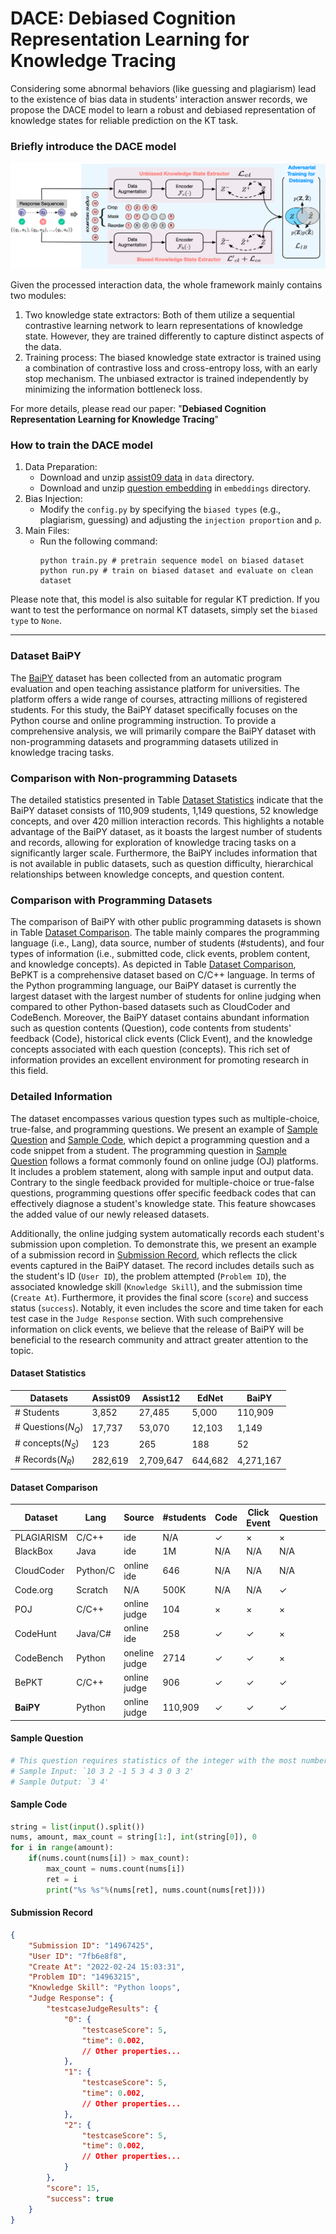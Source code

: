# DACE: Debiased Cognition Representation Learning for Knowledge Tracing
Considering some abnormal behaviors (like guessing and plagiarism) lead to the existence of bias data in students' interaction answer records, we propose the DACE model to learn a robust and debiased representation of knowledge states for reliable prediction on the KT task. 

### Briefly introduce the DACE model
![framework](.assets/framework.png)

Given the processed interaction data, the whole framework mainly contains two modules:
1.  Two knowledge state extractors: Both of them utilize a sequential contrastive learning network to learn representations of knowledge state. However, they are trained differently to capture distinct aspects of the data. 
2. Training process: The biased knowledge state extractor is trained using a combination of contrastive loss and cross-entropy loss, with an early stop mechanism. The unbiased extractor is trained independently by minimizing the information bottleneck loss. 

For more details, please read our paper: "__Debiased Cognition Representation Learning for Knowledge Tracing__"

### How to train the DACE model
1. Data Preparation: 
   - Download and unzip [assist09 data](https://drive.google.com/uc?export=download&id=14wBw8BHf9e328v4dD5EdsRMtR_gCFcdq) in `data` directory. 
   - Download and unzip [question embedding](https://drive.google.com/uc?export=download&id=16s9jNZZSkxT33Hb7r1OY7PqkJBzhC5DV) in `embeddings` directory.
2. Bias Injection: 
   - Modify the `config.py` by specifying the `biased types` (e.g., plagiarism, guessing) and adjusting the `injection proportion` and `p`.
3. Main Files: 
   - Run the following command: 
        ```
        python train.py # pretrain sequence model on biased dataset
        python run.py # train on biased dataset and evaluate on clean dataset
        ```

Please note that, this model is also suitable for regular KT prediction. If you want to test the performance on normal KT datasets, simply set the `biased type` to `None`.


----

### Dataset BaiPY

The [BaiPY](https://drive.google.com/file/d/1Zjkmc9w-LJIRfwlQAeq3vPw9Bxml_jJf/view) dataset has been collected from an automatic program evaluation and open teaching assistance platform for universities. The platform offers a wide range of courses, attracting millions of registered students. For this study, the BaiPY dataset specifically focuses on the Python course and online programming instruction. To provide a comprehensive analysis, we will primarily compare the BaiPY dataset with non-programming datasets and programming datasets utilized in knowledge tracing tasks.

### Comparison with Non-programming Datasets

The detailed statistics presented in Table [Dataset Statistics](#1) indicate that the BaiPY dataset consists of 110,909 students, 1,149 questions, 52 knowledge concepts, and over 420 million interaction records. This highlights a notable advantage of the BaiPY dataset, as it boasts the largest number of students and records, allowing for exploration of knowledge tracing tasks on a significantly larger scale. Furthermore, the BaiPY includes information that is not available in public datasets, such as question difficulty, hierarchical relationships between knowledge concepts, and question content.

### Comparison with Programming Datasets

The comparison of BaiPY with other public programming datasets is shown in Table [Dataset Comparison](#4). The table mainly compares the programming language (i.e., Lang), data source, number of students (\#students), and four types of information (i.e., submitted code, click events, problem content, and knowledge concepts). As depicted in Table [Dataset Comparison](#4), BePKT is a comprehensive dataset based on C/C++ language. In terms of the Python programming language, our BaiPY dataset is currently the largest dataset with the largest number of students for online judging when compared to other Python-based datasets such as CloudCoder and CodeBench. Moreover, the BaiPY dataset contains abundant information such as question contents (Question), code contents from students' feedback (Code), historical click events (Click Event), and the knowledge concepts associated with each question (concepts). This rich set of information provides an excellent environment for promoting research in this field.

### Detailed Information

The dataset encompasses various question types such as multiple-choice, true-false, and programming questions. We present an example of [Sample Question](#2) and [Sample Code](#3), which depict a programming question and a code snippet from a student. The programming question in [Sample Question](#2) follows a format commonly found on online judge (OJ) platforms. It includes a problem statement, along with sample input and output data. Contrary to the single feedback provided for multiple-choice or true-false questions, programming questions offer specific feedback codes that can effectively diagnose a student's knowledge state. This feature showcases the added value of our newly released datasets.

Additionally, the online judging system automatically records each student's submission upon completion. To demonstrate this, we present an example of a submission record in [Submission Record](#5), which reflects the click events captured in the BaiPY dataset. The record includes details such as the student's ID (`User ID`), the problem attempted (`Problem ID`), the associated knowledge skill (`Knowledge Skill`), and the submission time (`Create At`). Furthermore, it provides the final score (`score`) and success status (`success`). Notably, it even includes the score and time taken for each test case in the `Judge Response` section. With such comprehensive information on click events, we believe that the release of BaiPY will be beneficial to the research community and attract greater attention to the topic.


#### <span id = "1">Dataset Statistics</span>
| Datasets  | Assist09 | Assist12 | EdNet | BaiPY   |
|-----------|----------|----------|-------|---------|
| \# Students | 3,852    | 27,485   | 5,000 | 110,909 |
| \# Questions($N_Q$)  | 17,737   | 53,070   | 12,103 | 1,149   |
| \# concepts($N_S$)      | 123      | 265      | 188    | 52      |
| \# Records($N_R$)     | 282,619  | 2,709,647 | 644,682 | 4,271,167 |

#### <span id = "4">Dataset Comparison</span>
| Dataset    | Lang   | Source        | \#students | Code | Click Event | Question | Skills |
|------------|--------|---------------|------------|------|-------------|----------|--------|
| PLAGIARISM | C/C++  | ide           | N/A        | $\checkmark$ | $\times$ | $\times$ | $\times$ |
| BlackBox   | Java   | ide           | 1M         | N/A  | N/A         | N/A      | N/A    |
| CloudCoder | Python/C | online ide  | 646        | N/A  | N/A         | N/A      | N/A    |
| Code.org   | Scratch | N/A           | 500K       | N/A  | N/A         | $\checkmark$ | N/A |
| POJ        | C/C++  | online judge  | 104        | $\times$ | $\times$ | $\times$ | $\times$ |
| CodeHunt   | Java/C# | online ide   | 258        | $\checkmark$ | $\checkmark$ | $\times$ | $\times$ |
| CodeBench  | Python | oneline judge | 2714       | $\checkmark$ | $\checkmark$ | $\times$ | $\times$ |
| BePKT      | C/C++  | online judge  | 906        | $\checkmark$ | $\checkmark$ | $\checkmark$ | $\checkmark$ |
| **BaiPY**  | Python | online judge  | 110,909    | $\checkmark$ | $\checkmark$ | $\checkmark$ | $\checkmark$ |


#### <span id = "2">Sample Question</span>

```python
# This question requires statistics of the integer with the most number of occurrences in an integer sequence and its number of occurrences.
# Sample Input: `10 3 2 -1 5 3 4 3 0 3 2' 
# Sample Output: `3 4'
```


#### <span id = "3">Sample Code</span>

```python
string = list(input().split())
nums, amount, max_count = string[1:], int(string[0]), 0
for i in range(amount): 
    if(nums.count(nums[i]) > max_count):
        max_count = nums.count(nums[i])
        ret = i
        print("%s %s"%(nums[ret], nums.count(nums[ret])))
```


#### <span id = "5">Submission Record</span>

```json
{
    "Submission ID": "14967425",
    "User ID": "7fb6e8f8",
    "Create At": "2022-02-24 15:03:31",
    "Problem ID": "14963215",
    "Knowledge Skill": "Python loops",
    "Judge Response": {
        "testcaseJudgeResults": {
            "0": {
                "testcaseScore": 5,
                "time": 0.002,
                // Other properties...
            },
            "1": {
                "testcaseScore": 5,
                "time": 0.002,
                // Other properties...
            },
            "2": {
                "testcaseScore": 5,
                "time": 0.002,
                // Other properties...
            }
        },
        "score": 15,
        "success": true
    }
}
```

